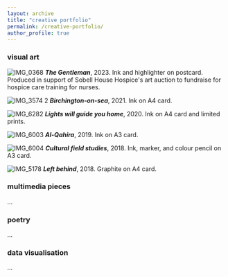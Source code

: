 ```yaml
---
layout: archive
title: "creative portfolio"
permalink: /creative-portfolio/
author_profile: true
---
```

### visual art


![IMG_0368](https://github.com/yaning-wu/yaning-wu.github.io/assets/145920710/2ac140a2-7310-4c62-a81e-ab0a40608679)
_**The Gentleman**_, 2023. Ink and highlighter on postcard. Produced in support of Sobell House Hospice's art auction to fundraise for hospice care training for nurses.

![IMG_3574 2](https://github.com/yaning-wu/yaning-wu.github.io/assets/145920710/6ffb0c0b-badd-48df-8251-0a3f893585c6)
_**Birchington-on-sea**_, 2021. Ink on A4 card. 

![IMG_6282](https://github.com/yaning-wu/yaning-wu.github.io/assets/145920710/4ed653f1-5e02-413f-9772-ab21ffbe4659)
_**Lights will guide you home**_, 2020. Ink on A4 card and limited prints.

![IMG_6003](https://github.com/yaning-wu/yaning-wu.github.io/assets/145920710/eaf3eda7-5920-4669-969c-23c9f0a33213)
_**Al-Qahira**_, 2019. Ink on A3 card.

![IMG_6004](https://github.com/yaning-wu/yaning-wu.github.io/assets/145920710/bfae9e34-df40-4796-91d3-af2fb16b6b86)
_**Cultural field studies**_, 2018. Ink, marker, and colour pencil on A3 card.

![IMG_5178](https://github.com/yaning-wu/yaning-wu.github.io/assets/145920710/58bcddc9-84a3-4789-94c1-7be334ed8ccb)
_**Left behind**_, 2018. Graphite on A4 card.

### multimedia pieces
...

### poetry
...

### data visualisation
...




